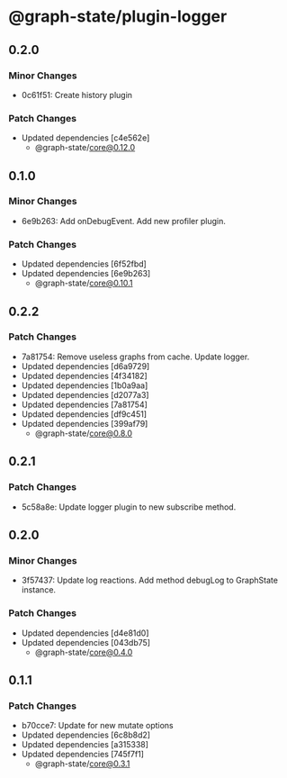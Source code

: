 # @graph-state/plugin-logger

## 0.2.0

### Minor Changes

- 0c61f51: Create history plugin

### Patch Changes

- Updated dependencies [c4e562e]
  - @graph-state/core@0.12.0

## 0.1.0

### Minor Changes

- 6e9b263: Add onDebugEvent. Add new profiler plugin.

### Patch Changes

- Updated dependencies [6f52fbd]
- Updated dependencies [6e9b263]
  - @graph-state/core@0.10.1

## 0.2.2

### Patch Changes

- 7a81754: Remove useless graphs from cache. Update logger.
- Updated dependencies [d6a9729]
- Updated dependencies [4f34182]
- Updated dependencies [1b0a9aa]
- Updated dependencies [d2077a3]
- Updated dependencies [7a81754]
- Updated dependencies [df9c451]
- Updated dependencies [399af79]
  - @graph-state/core@0.8.0

## 0.2.1

### Patch Changes

- 5c58a8e: Update logger plugin to new subscribe method.

## 0.2.0

### Minor Changes

- 3f57437: Update log reactions. Add method debugLog to GraphState instance.

### Patch Changes

- Updated dependencies [d4e81d0]
- Updated dependencies [043db75]
  - @graph-state/core@0.4.0

## 0.1.1

### Patch Changes

- b70cce7: Update for new mutate options
- Updated dependencies [6c8b8d2]
- Updated dependencies [a315338]
- Updated dependencies [745f7f1]
  - @graph-state/core@0.3.1
